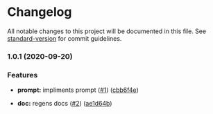 # Changelog

All notable changes to this project will be documented in this file. See [standard-version](https://github.com/conventional-changelog/standard-version) for commit guidelines.

### 1.0.1 (2020-09-20)


### Features

* **prompt:** impliments prompt ([#1](https://github.com/p6m7g8/p6helm/issues/1)) ([cbb6f4e](https://github.com/p6m7g8/p6helm/commit/cbb6f4e2bdd9f144ae48c483171ccec4382ed3ce))


* **doc:** regens docs ([#2](https://github.com/p6m7g8/p6helm/issues/2)) ([ae1d64b](https://github.com/p6m7g8/p6helm/commit/ae1d64b4331275fe9ec9d6590b204084ed903003))
